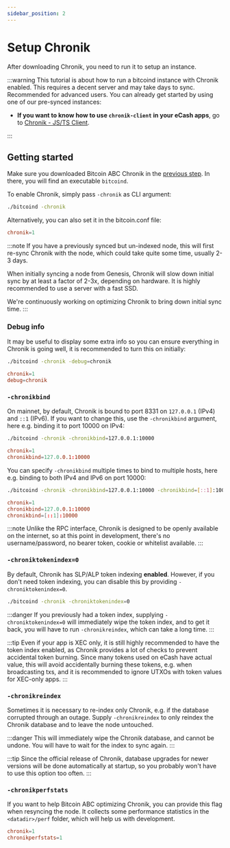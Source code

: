 ```yaml
---
sidebar_position: 2
---
```


# Setup Chronik

After downloading Chronik, you need to run it to setup an instance.

:::warning
This tutorial is about how to run a bitcoind instance with Chronik enabled.
This requires a decent server and may take days to sync. Recommended for advanced users.
You can already get started by using one of our pre-synced instances:

-   **If you want to know how to use `chronik-client` in your eCash apps**, go to [Chronik - JS/TS Client](/chronik-js/install).

:::

## Getting started

Make sure you downloaded Bitcoin ABC Chronik in the [previous step](download). In there, you will find an executable `bitcoind`.

To enable Chronik, simply pass `-chronik` as CLI argument:

```bash
./bitcoind -chronik
```

Alternatively, you can also set it in the bitcoin.conf file:

```conf title="bitcoin.conf"
chronik=1
```

:::note
If you have a previously synced but un-indexed node, this will first re-sync Chronik with the node, which could take quite some time, usually 2-3 days.

When initially syncing a node from Genesis, Chronik will slow down initial sync by at least a factor of 2-3x, depending on hardware. It is highly recommended to use a server with a fast SSD.

We're continuously working on optimizing Chronik to bring down initial sync time.
:::

### Debug info

It may be useful to display some extra info so you can ensure everything in Chronik is going well, it is recommended to turn this on initially:

```bash
./bitcoind -chronik -debug=chronik
```

```conf title="bitcoin.conf"
chronik=1
debug=chronik
```

### `-chronikbind`

On mainnet, by default, Chronik is bound to port 8331 on `127.0.0.1` (IPv4) and `::1` (IPv6). If you want to change this, use the `-chronikbind` argument, here e.g. binding it to port 10000 on IPv4:

```bash
./bitcoind -chronik -chronikbind=127.0.0.1:10000
```

```conf title="bitcoin.conf"
chronik=1
chronikbind=127.0.0.1:10000
```

You can specify `-chronikbind` multiple times to bind to multiple hosts, here e.g. binding to both IPv4 and IPv6 on port 10000:

```bash
./bitcoind -chronik -chronikbind=127.0.0.1:10000 -chronikbind=[::1]:10000
```

```conf title="bitcoin.conf"
chronik=1
chronikbind=127.0.0.1:10000
chronikbind=[::1]:10000
```

:::note
Unlike the RPC interface, Chronik is designed to be openly available on the internet, so at this point in development, there's no username/password, no bearer token, cookie or whitelist available.
:::

### `-chroniktokenindex=0`

By default, Chronik has SLP/ALP token indexing **enabled**. However, if you don't need token indexing, you can disable this by providing `-chroniktokenindex=0`.

```bash
./bitcoind -chronik -chroniktokenindex=0
```

:::danger
If you previously had a token index, supplying `-chroniktokenindex=0` will immediately wipe the token index, and to get it back, you will have to run `-chronikreindex`, which can take a long time.
:::

:::tip
Even if your app is XEC only, it is still highly recommended to have the token index enabled, as Chronik provides a lot of checks to prevent accidental token burning. Since many tokens used on eCash have actual value, this will avoid accidentally burning these tokens, e.g. when broadcasting txs, and it is recommended to ignore UTXOs with token values for XEC-only apps.
:::

### `-chronikreindex`

Sometimes it is necessary to re-index only Chronik, e.g. if the database corrupted through an outage. Supply `-chronikreindex` to only reindex the Chronik database and to leave the node untouched.

:::danger
This will immediately wipe the Chronik database, and cannot be undone. You will have to wait for the index to sync again.
:::

:::tip
Since the official release of Chronik, database upgrades for newer versions will be done automatically at startup, so you probably won't have to use this option too often.
:::

### `-chronikperfstats`

If you want to help Bitcoin ABC optimizing Chronik, you can provide this flag when resyncing the node. It collects some performance statistics in the `<datadir>/perf` folder, which will help us with development.

```conf title="bitcoin.conf"
chronik=1
chronikperfstats=1
```

